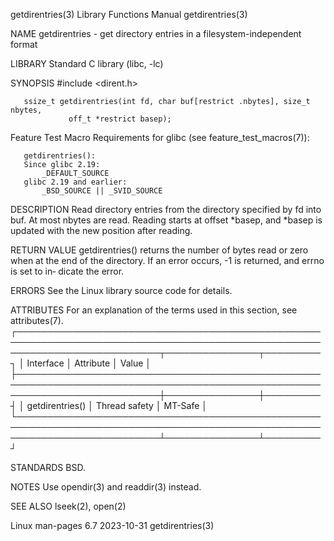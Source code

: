 getdirentries(3)						   Library Functions Manual						      getdirentries(3)

NAME
       getdirentries - get directory entries in a filesystem-independent format

LIBRARY
       Standard C library (libc, -lc)

SYNOPSIS
       #include <dirent.h>

       ssize_t getdirentries(int fd, char buf[restrict .nbytes], size_t nbytes,
			     off_t *restrict basep);

   Feature Test Macro Requirements for glibc (see feature_test_macros(7)):

       getdirentries():
	   Since glibc 2.19:
	       _DEFAULT_SOURCE
	   glibc 2.19 and earlier:
	       _BSD_SOURCE || _SVID_SOURCE

DESCRIPTION
       Read  directory	entries from the directory specified by fd into buf.  At most nbytes are read.	Reading starts at offset *basep, and *basep is updated
       with the new position after reading.

RETURN VALUE
       getdirentries() returns the number of bytes read or zero when at the end of the directory.  If an error occurs, -1 is returned, and errno is set to in‐
       dicate the error.

ERRORS
       See the Linux library source code for details.

ATTRIBUTES
       For an explanation of the terms used in this section, see attributes(7).
       ┌───────────────────────────────────────────────────────────────────────────────────────────────────────────────────────────┬───────────────┬─────────┐
       │ Interface														   │ Attribute	   │ Value   │
       ├───────────────────────────────────────────────────────────────────────────────────────────────────────────────────────────┼───────────────┼─────────┤
       │ getdirentries()													   │ Thread safety │ MT-Safe │
       └───────────────────────────────────────────────────────────────────────────────────────────────────────────────────────────┴───────────────┴─────────┘

STANDARDS
       BSD.

NOTES
       Use opendir(3) and readdir(3) instead.

SEE ALSO
       lseek(2), open(2)

Linux man-pages 6.7							  2023-10-31							      getdirentries(3)
